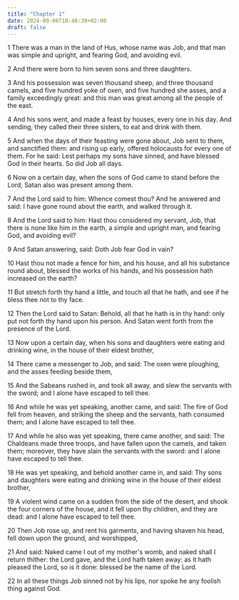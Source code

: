 ```yaml
---
title: "Chapter 1"
date: 2024-09-06T18:40:39+02:00
draft: false
---
```




1 There was a man in the land of Hus, whose name was Job, and that man was simple and upright, and fearing God, and avoiding evil.

2 And there were born to him seven sons and three daughters.

3 And his possession was seven thousand sheep, and three thousand camels, and five hundred yoke of oxen, and five hundred she asses, and a family exceedingly great: and this man was great among all the people of the east.

4 And his sons went, and made a feast by houses, every one in his day. And sending, they called their three sisters, to eat and drink with them.

5 And when the days of their feasting were gone about, Job sent to them, and sanctified them: and rising up early, offered holocausts for every one of them. For he said: Lest perhaps my sons have sinned, and have blessed God in their hearts. So did Job all days.

6 Now on a certain day, when the sons of God came to stand before the Lord, Satan also was present among them.

7 And the Lord said to him: Whence comest thou? And he answered and said: I have gone round about the earth, and walked through it.

8 And the Lord said to him: Hast thou considered my servant, Job, that there is none like him in the earth, a simple and upright man, and fearing God, and avoiding evil?

9 And Satan answering, said: Doth Job fear God in vain?

10 Hast thou not made a fence for him, and his house, and all his substance round about, blessed the works of his hands, and his possession hath increased on the earth?

11 But stretch forth thy hand a little, and touch all that he hath, and see if he bless thee not to thy face.

12 Then the Lord said to Satan: Behold, all that he hath is in thy hand: only put not forth thy hand upon his person. And Satan went forth from the presence of the Lord.

13 Now upon a certain day, when his sons and daughters were eating and drinking wine, in the house of their eldest brother,

14 There came a messenger to Job, and said: The oxen were ploughing, and the asses feeding beside them,

15 And the Sabeans rushed in, and took all away, and slew the servants with the sword; and I alone have escaped to tell thee.

16 And while he was yet speaking, another came, and said: The fire of God fell from heaven, and striking the sheep and the servants, hath consumed them; and I alone have escaped to tell thee.

17 And while he also was yet speaking, there came another, and said: The Chaldeans made three troops, and have fallen upon the camels, and taken them; moreover, they have slain the servants with the sword: and I alone have escaped to tell thee.

18 He was yet speaking, and behold another came in, and said: Thy sons and daughters were eating and drinking wine in the house of their eldest brother,

19 A violent wind came on a sudden from the side of the desert, and shook the four corners of the house, and it fell upon thy children, and they are dead: and I alone have escaped to tell thee.

20 Then Job rose up, and rent his garments, and having shaven his head, fell down upon the ground, and worshipped,

21 And said: Naked came I out of my mother's womb, and naked shall I return thither: the Lord gave, and the Lord hath taken away: as it hath pleased the Lord, so is it done: blessed be the name of the Lord.

22 In all these things Job sinned not by his lips, nor spoke he any foolish thing against God.


